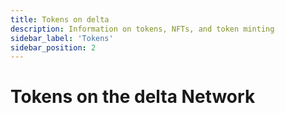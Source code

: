 ```yaml
---
title: Tokens on delta
description: Information on tokens, NFTs, and token minting
sidebar_label: 'Tokens'
sidebar_position: 2
---
```


# Tokens on the delta Network

